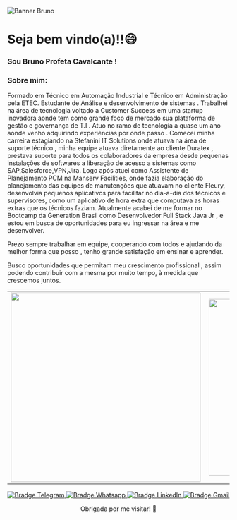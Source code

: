 ![Banner Bruno](https://i.imgur.com/xbVnUky.png)

# Seja bem vindo(a)!!😄

### Sou Bruno Profeta Cavalcante !

### Sobre mim:
Formado em Técnico em Automação Industrial e Técnico em Administração pela ETEC. Estudante de Análise e desenvolvimento de sistemas . Trabalhei na área de tecnologia voltado a Customer Success em uma startup inovadora aonde tem como grande foco de mercado sua plataforma de gestão e governança de T.I . Atuo no ramo de tecnologia a quase um ano aonde venho adquirindo experiências por onde passo . Comecei minha carreira estagiando na Stefanini IT Solutions onde atuava na área de suporte técnico , minha equipe atuava diretamente ao cliente Duratex , prestava suporte para todos os colaboradores da empresa desde pequenas instalações de softwares a liberação de acesso a sistemas como SAP,Salesforce,VPN,Jira. Logo após atuei como Assistente de Planejamento PCM na Manserv Facilities, onde fazia elaboração do planejamento das equipes de manutenções que atuavam no cliente Fleury, desenvolvia pequenos aplicativos para facilitar no dia-a-dia dos técnicos e supervisores, como um aplicativo de hora extra que computava as horas extras que os técnicos faziam. Atualmente acabei de me formar no Bootcamp da Generation Brasil como Desenvolvedor Full Stack Java Jr , e estou em busca de oportunidades para eu ingressar na área e me desenvolver.

Prezo sempre trabalhar em equipe, cooperando com todos e ajudando da melhor forma que posso , tenho grande satisfação em ensinar e aprender.

Busco oportunidades que permitam meu crescimento profissional , assim podendo contribuir com a mesma por muito tempo, à medida que crescemos juntos.

<p align="center">
<table>
    <tr>
        <td><img width="430px" align="left" src="https://github-readme-stats.vercel.app/api?username=bpcavalcante&show_icons=true" /></td>
        <td><img width="400px" align="left" src="https://github-readme-stats.vercel.app/api/top-langs/?username=bpcavalcante&hide=html&layout=compact&theme=buefy" /></td>
    </tr>   
</table>
</p>



<p align="center">
    <a href="https://t.me/daviddsmdv" target="_blank">
        <img src="https://img.shields.io/badge/-Telegram-2CA5E0?logo=telegram&style=for-the-badge&logoColor=white" alt="Bradge Telegram" />
    </a>
    <a href="https://api.whatsapp.com/send?phone=5511970323525" target="_blank">
        <img src="https://img.shields.io/badge/WHATSAPP-25D366?&style=for-the-badge&logo=whatsapp&logoColor=white" alt="Bradge Whatsapp" />
    </a>
    <a href="https://www.linkedin.com/in/bruno-profeta-cavalcante/" target="_blank">
        <img src="https://img.shields.io/badge/-LinkedIn-0077B5?logo=linkedin&style=for-the-badge&logoColor=white" alt="Bradge LinkedIn" />
    </a>
    <a href="mailto:davidsm2k@gmail.com" target="_blank">
        <img src="https://img.shields.io/badge/-Gmail-D14836?logo=gmail&style=for-the-badge&logoColor=white" alt="Bradge Gmail" />
    </a>
</p>

<p align = "center">
      Obrigada por me visitar! 👋      
</p>

